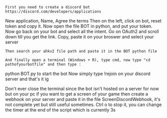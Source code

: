 	First you need to create a discord bot https://discord.com/developers/applications
New application, Name, Agree the terms
Then on the left, click on bot, reset token and copy it. Now open the file BOT in python, and put your token.
Now go back on your bot and select all the intent.
Go on OAuth2 and scroll down till you get the link. Copy, paste it on your broswer and select your server

	Then search your ahkv2 file path and paste it in the BOT python file

	And finally open a terminal (Windows + R), type cmd, now type "cd pathofyourbotfile" and then type : 
python BOT.py 		to start the bot
Now simply type !rejoin on your discord server and that's it ig

Don't ever close the terminal since the bot isn't hosted on a server for now but on your pc
if you want to get a screen of your game then create a webhook on your server and paste it in the file ScreenDiscordWebhook, it's not complete yet but still useful sometimes.
Ctrl o to stop it, you can change the timer at the end of the script which is currently 3s

